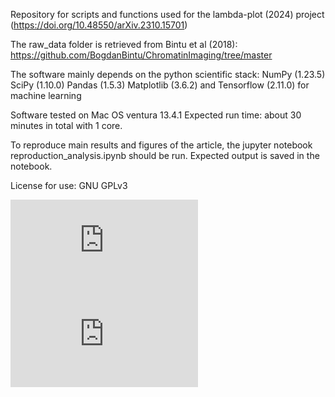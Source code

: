Repository for scripts and functions used for the lambda-plot (2024) project
(https://doi.org/10.48550/arXiv.2310.15701)

The raw_data folder is retrieved from Bintu et al (2018): https://github.com/BogdanBintu/ChromatinImaging/tree/master


The software mainly depends on the python scientific stack:
NumPy (1.23.5)
SciPy (1.10.0)
Pandas (1.5.3)
Matplotlib (3.6.2)
and Tensorflow (2.11.0) for machine learning


Software tested on Mac OS ventura 13.4.1
Expected run time: about 30 minutes in total with 1 core.

To reproduce main results and figures of the article, the jupyter notebook reproduction_analysis.ipynb should be run. Expected output is saved in the notebook.

License for use: GNU GPLv3

![](https://github.com/michael-liefsoens/Lambda_plot/files/13707916/experimental_Lambda_plot_numbered_untreated.pdf)
![](https://github.com/michael-liefsoens/Lambda_plot/files/13707925/experimental_Lambda_plot_numbered_6h-auxin.pdf)